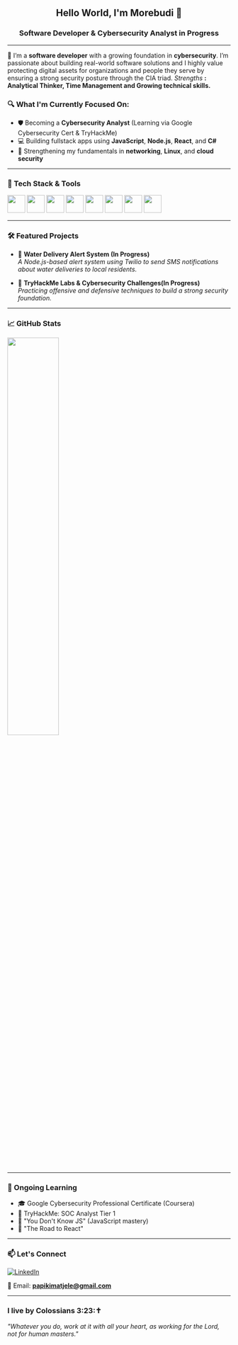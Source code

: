 <h2 align="center">Hello World, I'm Morebudi 👋</h2>
<h3 align="center">Software Developer & Cybersecurity Analyst in Progress</h3>

---

🚀 I’m a **software developer** with a growing foundation in **cybersecurity**. I’m passionate about building real-world software solutions and I highly value protecting digital assets for organizations and people they serve by ensuring a strong security posture through the CIA triad. _Strengths_ **: Analytical Thinker, Time Management and Growing technical skills.**

### 🔍 What I'm Currently Focused On:
- 🛡️ Becoming a **Cybersecurity Analyst** (Learning via Google Cybersecurity Cert & TryHackMe)
- 💻 Building fullstack apps using **JavaScript**, **Node.js**, **React**, and **C#**
- 🧠 Strengthening my fundamentals in **networking**, **Linux**, and **cloud security**

---

### 🧰 Tech Stack & Tools
<p align="left">
  <img src="https://cdn.jsdelivr.net/gh/devicons/devicon/icons/javascript/javascript-original.svg" width="40"/>
  <img src="https://cdn.jsdelivr.net/gh/devicons/devicon/icons/react/react-original.svg" width="40"/>
  <img src="https://cdn.jsdelivr.net/gh/devicons/devicon/icons/nodejs/nodejs-original.svg" width="40"/>
  <img src="https://cdn.jsdelivr.net/gh/devicons/devicon/icons/csharp/csharp-original.svg" width="40"/>
  <img src="https://cdn.jsdelivr.net/gh/devicons/devicon/icons/html5/html5-original.svg" width="40"/>
  <img src="https://cdn.jsdelivr.net/gh/devicons/devicon/icons/css3/css3-original.svg" width="40"/>
  <img src="https://cdn.jsdelivr.net/gh/devicons/devicon/icons/mysql/mysql-original.svg" width="40"/>
  <img src="https://cdn.jsdelivr.net/gh/devicons/devicon/icons/linux/linux-original.svg" width="40"/>
</p>

---

### 🛠️ Featured Projects
- 🔔 **Water Delivery Alert System (In Progress)**  
  *A Node.js-based alert system using Twilio to send SMS notifications about water deliveries to local residents.*

- 🔐 **TryHackMe Labs & Cybersecurity Challenges(In Progress)**  
  *Practicing offensive and defensive techniques to build a strong security foundation.*

---

### 📈 GitHub Stats
<p align="left"> 
  <img src="https://github-readme-stats.vercel.app/api/top-langs/?username=JacksonMatjele3&layout=compact&theme=tokyonight" width="48%" />
</p>

---

### 🧠 Ongoing Learning
- 🎓 Google Cybersecurity Professional Certificate (Coursera)
- 🔐 TryHackMe: SOC Analyst Tier 1
- 📘 "You Don't Know JS" (JavaScript mastery)
- 📗 "The Road to React"

---

### 📫 Let's Connect
[![LinkedIn](https://img.shields.io/badge/-LinkedIn-blue?style=flat-square&logo=linkedin&link=https://www.linkedin.com/in/morebudi-matjele-8a7350219)](https://www.linkedin.com/in/morebudi-matjele-8a7350219)

📧 Email: **papikimatjele@gmail.com**

---
### I live by Colossians 3:23:✝️  
  _"Whatever you do, work at it with all your heart, as working for the Lord, not for human masters."_


<!-- Optional trophies -->
<!--
![trophy](https://github-profile-trophy.vercel.app/?username=morebudi&theme=dracula)
-->
